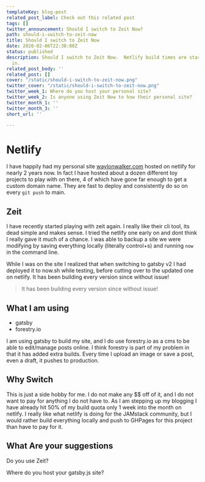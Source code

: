 ```yaml
---
templateKey: blog-post
related_post_label: Check out this related post
tags: []
twitter_announcement: Should I switch to Zeit Now?
path: should-i-switch-to-zeit-now
title: Should I switch to Zeit Now
date: 2020-02-06T22:38:00Z
status: published
description: Should I switch to Zeit Now.  Netlify build times are starting to creep
  in.
related_post_body: ''
related_post: []
cover: "/static/should-i-switch-to-zeit-now.png"
twitter_cover: "/static/should-i-switch-to-zeit-now.png"
twitter_week_1: Where do you host your personal site?
twitter_week_2: Is anyone using Zeit Now to how their personal site?
twitter_month_1: ''
twitter_month_3: ''
short_url: ''

---
```

# Netlify

I have happily had my personal site [waylonwalker.com](https://waylonwalker.com) hosted on netlify for nearly 2 years now.  In fact I have hosted about a dozen different toy projects to play with on there, 4 of which have gone far enough to get a custom domain name.  They are fast to deploy and consistently do so on every `git push` to main.


## Zeit

I have recently started playing with zeit again.  I really like their cli tool, its dead simple and makes sense.  I tried the netlify one early on and dont think I really gave it much of a chance. I was able to backup a site we were modifying by saving everything locally (literally control+s) and running `now` in the command line.

While I was on the site I realized that when switching to gatsby v2 I had deployed it to now.sh while testing, before cutting over to the updated one on netlify.  It has been building every version since without issue!

> It has been building every version since without issue!

## What I am using

* gatsby
* forestry.io

I am using gatsby to build my site, and I do use forestry.io as a cms to be able to edit/manage posts online.  I think forestry is part of my problem in that it has added extra builds.  Every time I upload an image or save a post, even a draft, it pushes to production.


## Why Switch

This is just a side hobby for me.  I do not make any $$ off of it, and I do not want to pay for anything I do not have to.  As I am stepping up my blogging I have already hit 50% of my build quota only 1 week into the month on netlify.  I really like what netlify is doing for the JAMstack community, but I would rather build everything locally and push to GHPages for this project than have to pay for it.

## What Are your suggestions

Do you use Zeit?

Where do you host your gatsby.js site?